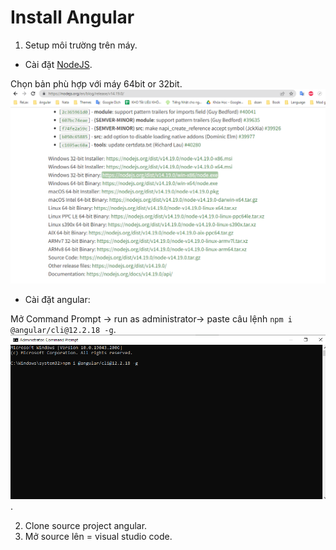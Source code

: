 # Install Angular

1. Setup môi trường trên máy.

- Cài đặt [NodeJS](https://nodejs.org/en/blog/release/v14.19.0/).

Chọn bản phù hợp với máy 64bit or 32bit.
![NodeJS Version](/Angular/Images/nodejs_version.png "NodeJS Version")

- Cài đặt angular: 

Mở Command Prompt -> run as administrator-> paste câu lệnh ```npm i @angular/cli@12.2.18 -g```.
![cmd install angular](/Angular/Images/cmd_install_angular.png "cmd install angular").

2. Clone source project angular.
3. Mở source lên = visual studio code.

